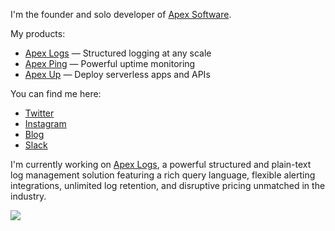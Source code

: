 I'm the founder and solo developer of [Apex Software](https://apex.sh/).

My products:

- [Apex Logs](https://apex.sh/logs/) — Structured logging at any scale
- [Apex Ping](https://apex.sh/ping/) — Powerful uptime monitoring
- [Apex Up](https://apex.sh/up/) — Deploy serverless apps and APIs

You can find me here:

- [Twitter](https://twitter.com/tjholowaychuk)
- [Instagram](https://www.instagram.com/tjholowaychuk/)
- [Blog](https://apex.sh/blog/)
- [Slack](https://chat.apex.sh/)

I'm currently working on [Apex Logs](https://apex.sh/logs/), a powerful structured and plain-text log management solution featuring a rich query language, flexible alerting integrations, unlimited log retention, and disruptive pricing unmatched in the industry.

[![](https://apex-software.imgix.net/logs/site/themes-3.png?auto=format&w=1000&dpr=2)](https://apex.sh/logs/)
